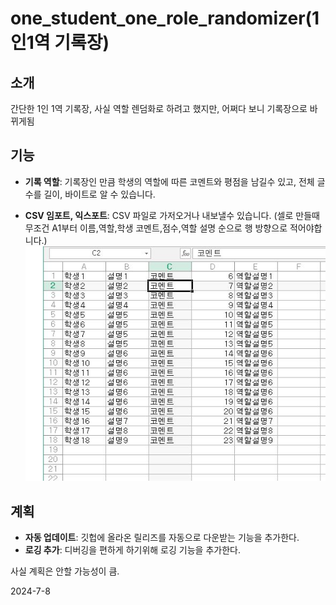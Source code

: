 # one_student_one_role_randomizer(1인1역 기록장)

## 소개
간단한 1인 1역 기록장, 사실 역할 렌덤화로 하려고 했지만, 어쩌다 보니 기록장으로 바뀌게됨

## 기능
- **기록 역할**: 기록장인 만큼 학생의 역할에 따른 코멘트와 평점을 남길수 있고, 전체 글 수를 길이, 바이트로 알 수 있습니다.

- **CSV 임포트, 익스포트**: CSV 파일로 가저오거나 내보낼수 있습니다. (셀로 만들때 무조건 A1부터 이름,역할,학생 코멘트,점수,역할 설명 순으로 행 방향으로 적어야합니다.)
![CSV 예제](img/example.jpg)

## 계획
- **자동 업데이트**: 깃헙에 올라온 릴리즈를 자동으로 다운받는 기능을 추가한다.
- **로깅 추가**: 디버깅을 편하게 하기위해 로깅 기능을 추가한다.

사실 계획은 안할 가능성이 큼.

2024-7-8
